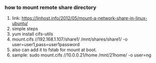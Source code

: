 ### how to mount remote share directory
1. link: https://linhost.info/2012/05/mount-a-network-share-in-linux-ubuntu/
1. simple steps
  1. yum install cifs-utils
  1. mount.cifs //192.168.1.107/share1/  /mnt/shares/share1/ -o user=user1,pass=user1password
  1. also can add it to fstab for mount at boot.
1. sample: sudo mount.cifs //10.0.0.21/home /mnt/21home/ -o user=ng
